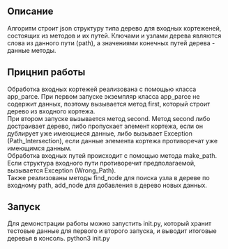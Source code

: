 ## Описание
Алгоритм строит json структуру типа дерево для входных кортеженей, состоящих из методов и их путей. Ключами и узлами дерева являются слова из данного пути (path), а значениями конечных путей дерева - данные методы.  
## Прицнип работы
Обработка входных кортежей реализована с помощью класса app_parce. При первом запуске экземпляр класса app_parce не содержит данных, поэтому вызывается метод first, который строит дерево из входного кортежа.  
При втором запуске вызывается метод second. Метод second либо достраивает дерево, либо пропускает элемент кортежа, если он дублирует уже имеющиеся данные, либо вызывает Exception (Path_Intersection), если данные элемента кортежа противоречат уже имеющимся данным.  
Обработка входных путей происходит с помощью метода make_path. Если структура входного пути противоречит предполагаемой, вызывается Exception (Wrong_Path).  
Также реализованы методы find_node для поиска узла в дереве по входному path, add_node для добавления в дерево новых данных. 
## Запуск
Для демонстрации работы можно запустить init.py, который хранит тестовые данные для первого и второго запуска, и выводит итоговые деревья в консоль. 
  python3 init.py
